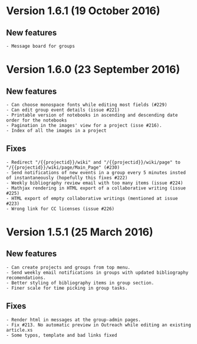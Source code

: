 
# Version 1.6.1 (19 October 2016)

## New features
	- Message board for groups

# Version 1.6.0 (23 September 2016)

## New features

	- Can choose monospace fonts while editing most fields (#229)
	- Can edit group event details (issue #221)
	- Printable version of notebooks in ascending and descending date order for the notebooks
	- Pagination in the images' view for a project (isse #216).
	- Index of all the images in a project
	
## Fixes

	- Redirect "/{{projectid}}/wiki" and "/{{projectid}}/wiki/page" to "/{{projectid}}/wiki/page/Main_Page" (#230)
	- Send notifications of new events in a group every 5 minutes insted of instantaneously (hopefully this fixes #222)
	- Weekly bibliography review email with too many items (issue #224)
	- Mathjax rendering in HTML export of a collaborative writing (issue #225)
	- HTML export of empty collaborative writings (mentioned at issue #223)
	- Wrong link for CC licenses (issue #226)

# Version 1.5.1 (25 March 2016)

## New features

	- Can create projects and groups from top menu.
	- Send weekly email notifications in groups with updated bibliography recomendations.
	- Better styling of bibliography items in group section.
	- Finer scale for time picking in group tasks.


## Fixes

	- Render html in messages at the group-admin pages.
	- Fix #213. No automatic preview in Outreach while editing an existing article.xs
	- Some typos, template and bad links fixed
	
